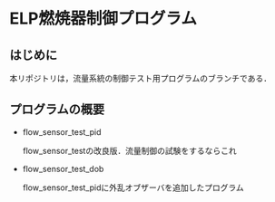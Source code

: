 # ELP燃焼器制御プログラム

## はじめに
本リポジトリは，流量系統の制御テスト用プログラムのブランチである．

## プログラムの概要
- flow_sensor_test_pid

  flow_sensor_testの改良版．流量制御の試験をするならこれ
- flow_sensor_test_dob

  flow_sensor_test_pidに外乱オブザーバを追加したプログラム